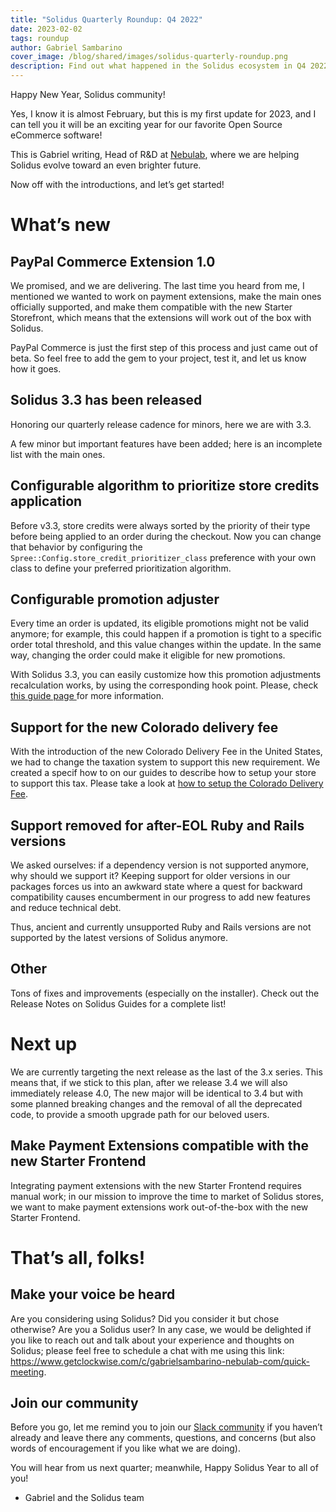 ```yaml
---
title: "Solidus Quarterly Roundup: Q4 2022"
date: 2023-02-02
tags: roundup
author: Gabriel Sambarino
cover_image: /blog/shared/images/solidus-quarterly-roundup.png
description: Find out what happened in the Solidus ecosystem in Q4 2022!
---
```


Happy New Year, Solidus community!

Yes, I know it is almost February, but this is my first update for 2023, and I can tell you it will be an exciting year for our favorite Open Source eCommerce software!

This is Gabriel writing, Head of R&D at [Nebulab](www.nebulab.com), where we are helping Solidus evolve toward an even brighter future.

Now off with the introductions, and let’s get started!


# What’s new


## PayPal Commerce Extension 1.0

We promised, and we are delivering. The last time you heard from me, I mentioned we wanted to work on payment extensions, make the main ones officially supported, and make them compatible with the new Starter Storefront, which means that the extensions will work out of the box with Solidus.

PayPal Commerce is just the first step of this process and just came out of beta. So feel free to add the gem to your project, test it, and let us know how it goes.


## Solidus 3.3 has been released

Honoring our quarterly release cadence for minors, here we are with 3.3.

A few minor but important features have been added; here is an incomplete list with the main ones.


## Configurable algorithm to prioritize store credits application

Before v3.3, store credits were always sorted by the priority of their type before being applied to an order during the checkout. Now you can change that behavior by configuring the `Spree::Config.store_credit_prioritizer_class` preference with your own class to define your preferred prioritization algorithm.


## Configurable promotion adjuster

Every time an order is updated, its eligible promotions might not be valid anymore; for example, this could happen if a promotion is tight to a specific order total threshold, and this value changes within the update. In the same way, changing the order could make it eligible for new promotions.

With Solidus 3.3, you can easily customize how this promotion adjustments recalculation works, by using the corresponding hook point. Please, check [this guide page ](https://guides.solidus.io/how-tos/how-to-use-a-custom-promotion-adjuster)for more information.


## Support for the new Colorado delivery fee

With the introduction of the new Colorado Delivery Fee in the United States, we had to change the taxation system to support this new requirement. We created a specif how to on our guides to describe how to setup your store to support this tax. Please take a look at [how to setup the Colorado Delivery Fee](https://guides.solidus.io/how-tos/how-to-setup-colorado-delivery-fee). 


## Support removed for after-EOL Ruby and Rails versions

We asked ourselves: if a dependency version is not supported anymore, why should we support it? Keeping support for older versions in our packages forces us into an awkward state where a quest for backward compatibility causes encumberment in our progress to add new features and reduce technical debt.

Thus, ancient and currently unsupported Ruby and Rails versions are not supported by the latest versions of Solidus anymore.


## Other

Tons of fixes and improvements (especially on the installer). Check out the Release Notes on Solidus Guides for a complete list!


# Next up

We are currently targeting the next release as the last of the 3.x series. This means that, if we stick to this plan, after we release 3.4 we will also immediately release 4.0, The new major will be identical to 3.4 but with some planned breaking changes and the removal of all the deprecated code, to provide a smooth upgrade path for our beloved users.


## Make Payment Extensions compatible with the new Starter Frontend

Integrating payment extensions with the new Starter Frontend requires manual work; in our mission to improve the time to market of Solidus stores, we want to make payment extensions work out-of-the-box with the new Starter Frontend.


# That’s all, folks!

## Make your voice be heard

Are you considering using Solidus? Did you consider it but chose otherwise? Are you a Solidus user?
In any case, we would be delighted if you like to reach out and talk about your experience and thoughts on Solidus; please feel free to schedule a chat with me using this link: https://www.getclockwise.com/c/gabrielsambarino-nebulab-com/quick-meeting.

## Join our community

Before you go, let me remind you to join our [Slack community](https://solidusio.slack.com) if you haven’t already and leave there any comments, questions, and concerns (but also words of encouragement if you like what we are doing).

You will hear from us next quarter; meanwhile, Happy Solidus Year to all of you!



* Gabriel and the Solidus team